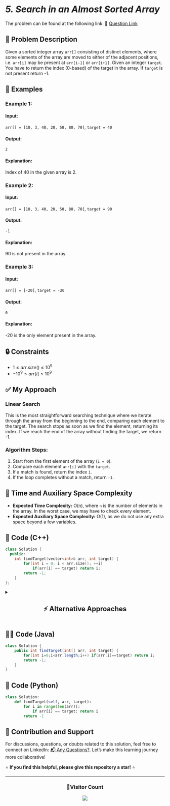 # *5. Search in an Almost Sorted Array*

The problem can be found at the following link: 🔗 [Question Link](https://www.geeksforgeeks.org/problems/search-in-an-almost-sorted-array/1)

## **🧩 Problem Description**

Given a sorted integer array `arr[]` consisting of distinct elements, where some elements of the array are moved to either of the adjacent positions, i.e. `arr[i]` may be present at `arr[i-1]` or `arr[i+1]`.
Given an integer `target`. You have to return the index (0-based) of the target in the array. If `target` is not present return -1.

## **📘 Examples**

### **Example 1:**
#### **Input:**
`arr[] = [10, 3, 40, 20, 50, 80, 70]`, `target = 40`
#### **Output:**
`2`
#### **Explanation:**
Index of 40 in the given array is 2.

### **Example 2:**
#### **Input:**
`arr[] = [10, 3, 40, 20, 50, 80, 70]`, `target = 90`
#### **Output:**
`-1`
#### **Explanation:**
90 is not present in the array.

### **Example 3:**
#### **Input:**
`arr[] = [-20]`, `target = -20`
#### **Output:**
`0`
#### **Explanation:**
-20 is the only element present in the array.

## **🔒 Constraints**

- $1 \leq arr.size() \leq 10^5$
- $-10^9 \leq arr[i] \leq 10^9$

## ✅ **My Approach**

### **Linear Search**

This is the most straightforward searching technique where we iterate through the array from the beginning to the end, comparing each element to the target. The search stops as soon as we find the element, returning its index. If we reach the end of the array without finding the target, we return -1.

### **Algorithm Steps:**

1. Start from the first element of the array (`i = 0`).
2. Compare each element `arr[i]` with the `target`.
3. If a match is found, return the index `i`.
4. If the loop completes without a match, return `-1`.



## 🧮 **Time and Auxiliary Space Complexity**

* **Expected Time Complexity:** O(n), where `n` is the number of elements in the array. In the worst case, we may have to check every element.
* **Expected Auxiliary Space Complexity:** O(1), as we do not use any extra space beyond a few variables.

## **🧠 Code (C++)**

```cpp
class Solution {
  public:
    int findTarget(vector<int>& arr, int target) {
        for(int i = 0; i < arr.size(); ++i)
            if(arr[i] == target) return i;
        return -1;
    }
};
```

<details>
<summary><h2 align="center">⚡ Alternative Approaches</h2></summary>

## 📊 **2️⃣ Optimized Binary Search for Almost Sorted Arrays**

This approach modifies binary search to account for the fact that the target may be at `mid`, `mid-1`, or `mid+1`.

### **Algorithm Steps:**

1. Initialize `low = 0`, `high = n - 1`.
2. While `low <= high`:

   * Compute `mid = low + (high - low) / 2`.
   * Check if `arr[mid] == target`. If yes, return `mid`.
   * Check `arr[mid - 1]` if `mid > low`, and `arr[mid + 1]` if `mid < high`.
   * If `target < arr[mid]`, move `high = mid - 2`.
   * Else, move `low = mid + 2`.
3. Return `-1` if not found.

```cpp
class Solution {
  public:
    int findTarget(vector<int>& arr, int target) {
        int l = 0, r = arr.size() - 1;
        while (l <= r) {
            int mid = l + (r - l) / 2;
            if (arr[mid] == target) return mid;
            if (mid > l && arr[mid - 1] == target) return mid - 1;
            if (mid < r && arr[mid + 1] == target) return mid + 1;

            if (arr[mid] > target) r = mid - 2;
            else l = mid + 2;
        }
        return -1;
    }
};
```

### ✅ **Why This Approach?**

* Leverages the “almost sorted” nature of the array.
* More efficient than linear search for large arrays.

#### 📝 **Complexity Analysis:**

* **Time:** O(log n)
* **Auxiliary Space:** O(1)

## 📊 **3️⃣ Using `std::find`**

### **Algorithm Steps:**

1. Call `std::find(arr.begin(), arr.end(), target)`.
2. If iterator != `arr.end()`, return distance from `arr.begin()`; else return -1.

```cpp
#include <algorithm>
class Solution {
  public:
    int findTarget(vector<int>& arr, int target) {
        auto it = find(arr.begin(), arr.end(), target);
        return it == arr.end() ? -1 : it - arr.begin();
    }
};
```
### ✅ **Why This Approach?**

* Cleaner and more readable using STL.
* Avoids explicit loops—ideal for quick and concise code.

#### 📝 **Complexity Analysis:**

* **Time:** O(n)
* **Auxiliary Space:** O(1)


## 📊 **4️⃣ Hash Map Lookup (Best for unsorted data, many queries)**

### **Algorithm Steps:**

1. Create a hash map and store each element's value → index.
2. Look up the target in the map and return its index if found.

```cpp

#include <unordered_map>

class Solution {
  public:
    int findTarget(vector<int>& arr, int target) {
        unordered_map<int, int> mp;
        for (int i = 0; i < arr.size(); ++i) {
            if (mp.find(arr[i]) == mp.end())
                mp[arr[i]] = i;
        }
        return mp.count(target) ? mp[target] : -1;
    }
};
```

### ✅ **Why This Approach?**

* Extremely fast for large arrays with repeated queries.
* Good preprocessing strategy.

#### 📝 **Complexity Analysis:**

* **Time:** O(n) to build, O(1) query
* **Auxiliary Space:** O(n)

## 📊 **5️⃣ Binary Search (Only for Sorted Arrays)**

### **Algorithm Steps:**

1. Sort a copy of the array and maintain a value → index mapping.
2. Apply binary search on the sorted array.
3. Use the map to return the original index.

```cpp
#include <unordered_map>
#include <algorithm>

class Solution {
  public:
    int findTarget(vector<int>& arr, int target) {
        unordered_map<int, int> indexMap;
        for (int i = 0; i < arr.size(); ++i)
            if (indexMap.find(arr[i]) == indexMap.end())
                indexMap[arr[i]] = i;

        vector<int> sortedArr = arr;
        sort(sortedArr.begin(), sortedArr.end());

        int l = 0, r = sortedArr.size() - 1;
        while (l <= r) {
            int m = l + (r - l) / 2;
            if (sortedArr[m] == target)
                return indexMap[target];
            else if (sortedArr[m] < target)
                l = m + 1;
            else
                r = m - 1;
        }

        return -1;
    }
};
```

### ✅ **Why This Approach?**

* Optimal for large **sorted** arrays with infrequent updates.
* Faster lookup in O(log n) time after preprocessing.

#### 📝 **Complexity Analysis:**

* **Time:** O(n log n) for sorting, O(log n) for search
* **Auxiliary Space:** O(n) for map + copy

## 🆚 **Comparison of Approaches**

| **Approach**               | ⏱️ **Time**              | 🗂️ **Space** | ✅ **Pros**                         | ⚠️ **Cons**                  |
| -------------------------- | ------------------------ | ------------- | ---------------------------------- | ---------------------------- |
| Linear Search              | 🔸 O(n)                  | 🟢 O(1)       | Simple and works for unsorted data | Slow for large arrays        |
| Optimized Binary Search    | 🟢 O(log n)              | 🟢 O(1)       | Best for almost sorted arrays      | Needs careful mid checks     |
| `std::find` (STL)          | 🔸 O(n)                  | 🟢 O(1)       | Clean code using STL               | Still linear time            |
| Hash Map Lookup            | 🟢 O(n) + O(1)           | 🔸 O(n)       | Fastest for repeated searches      | Extra space needed           |
| Binary Search with Mapping | 🟡 O(n log n) + O(log n) | 🔸 O(n)       | Fast lookups after sorting         | Requires sorting and mapping |

### ✅ **Best Choice?**

| **Scenario**                   | **Recommended Approach**       |
| ------------------------------ | ------------------------------ |
| Single lookup, unsorted array  | 🥇 Linear Search / `std::find` |
| Many queries on same array     | 🥈 Hash Map Lookup             |
| Array is almost sorted         | 🥉 Optimized Binary Search     |
| Fully sorted, high-performance | 🎖️ Binary Search with Mapping  |

</details>

## **🧑‍💻 Code (Java)**

```java
class Solution {
    public int findTarget(int[] arr, int target) {
        for(int i=0;i<arr.length;i++) if(arr[i]==target) return i;
        return -1;
    }
}
```


## **🐍 Code (Python)**

```python
class Solution:
    def findTarget(self, arr, target):
        for i in range(len(arr)):
            if arr[i] == target: return i
        return -1
```


## 🧠 Contribution and Support

For discussions, questions, or doubts related to this solution, feel free to connect on LinkedIn: [📬 Any Questions?](https://www.linkedin.com/in/patel-hetkumar-sandipbhai-8b110525a/). Let’s make this learning journey more collaborative!

⭐ **If you find this helpful, please give this repository a star!** ⭐

--- 

<div align="center">
  <h3><b>📍Visitor Count</b></h3>
</div>

<p align="center">
  <img src="https://profile-counter.glitch.me/Hunterdii/count.svg" />
</p>



